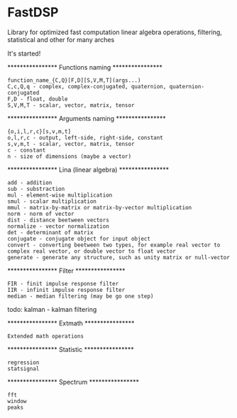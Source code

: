 # FastDSP
Library for optimized fast computation linear algebra operations, filtering, statistical and other for many arches

It's started!



**************** Functions naming ****************
 
	function_name_{C,Q}[F,D][S,V,M,T](args...)
	C,c,Q,q - complex, complex-conjugated, quaternion, quaternion-conjugated
	F,D - float, double
	S,V,M,T - scalar, vector, matrix, tensor
 
**************** Arguments naming ****************
  
	{o,i,l,r,c}[s,v,m,t]
	o,l,r,c - output, left-side, right-side, constant
	s,v,m,t - scalar, vector, matrix, tensor
	c - constant
	n - size of dimensions (maybe a vector)

**************** Lina (linear algebra) ****************

	add - addition
	sub - substraction
	mul - element-wise multiplication
	smul - scalar multiplication
	mmul - matrix-by-matrix or matrix-by-vector multiplication
	norm - norm of vector
	dist - distance beetween vectors
	normalize - vector normalization 
	det - determinant of matrix
	conjugate - conjugate object for input object
	convert - converting beetween two types, for example real vector to complex real vector, or double vector to float vector
	generate - generate any structure, such as unity matrix or null-vector
 	
	
**************** Filter ****************

	FIR - finit impulse response filter
	IIR - infinit impulse response filter
	median - median filtering (may be go one step)
todo:	kalman - kalman filtering 
	
**************** Extmath ****************
	
	Extended math operations
	
	
**************** Statistic ****************
	
	regression
	statsignal
	
	
**************** Spectrum ****************
	
	fft
	window
	peaks
	
	